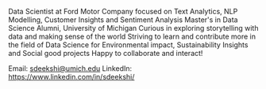 Data Scientist at Ford Motor Company focused on Text Analytics, NLP Modelling, Customer Insights and Sentiment Analysis
Master's in Data Science Alumni, University of Michigan 
Curious in exploring storytelling with data and making sense of the world 
Striving to learn and contribute more in the field of Data Science for Environmental impact, Sustainability Insights and Social good projects
Happy to collaborate and interact! 

Email: sdeekshi@umich.edu
LinkedIn: https://www.linkedin.com/in/sdeekshi/
<!---
sdeekshi/sdeekshi is a ✨ special ✨ repository because its `README.md` (this file) appears on your GitHub profile.
You can click the Preview link to take a look at your changes.
--->
